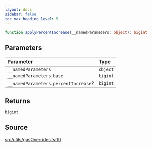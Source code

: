 ```yaml
---
layout: docs
sidebar: false
toc_max_heading_level: 5
---
```


```ts
function applyPercentIncrease(__namedParameters: object): bigint
```

## Parameters

| Parameter | Type |
| :------ | :------ |
| `__namedParameters` | `object` |
| `__namedParameters.base` | `bigint` |
| `__namedParameters.percentIncrease`? | `bigint` |

## Returns

`bigint`

## Source

[src/utils/gasOverrides.ts:10](https://github.com/OffchainLabs/arbitrum-orbit-sdk/blob/27c24d61cdc7e62a81af29bd04f39d5a3549ecb3/src/utils/gasOverrides.ts#L10)
